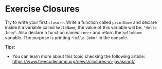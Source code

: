 # Exercise Closures

Try to write your first `closure`. Write a function called `printName` and declare inside it a variable called `helloName`, the value of this variable will be: `"Hello John"`.
Also declare a function named `inner` and return the `helloName` variable.
The purpose is printing `"Hello John"` in the console.

Tips:
- You can learn more about this topic checking the following article: https://www.freecodecamp.org/news/closures-in-javascript/
